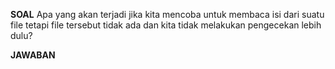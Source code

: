 **SOAL**
Apa yang akan terjadi jika kita mencoba untuk membaca isi dari suatu file tetapi
file tersebut tidak ada dan kita tidak melakukan pengecekan lebih dulu?

**JAWABAN**

